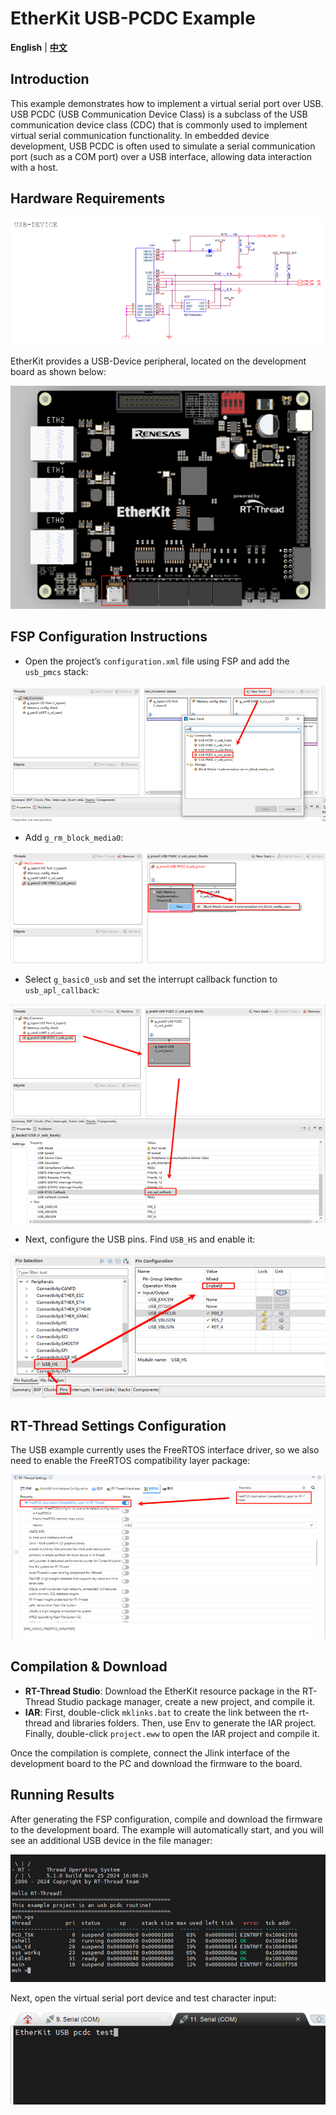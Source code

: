 # EtherKit USB-PCDC Example

**English** | [**中文**](./README_zh.md)

## Introduction

This example demonstrates how to implement a virtual serial port over USB. USB PCDC (USB Communication Device Class) is a subclass of the USB communication device class (CDC) that is commonly used to implement virtual serial communication functionality. In embedded device development, USB PCDC is often used to simulate a serial communication port (such as a COM port) over a USB interface, allowing data interaction with a host.

## Hardware Requirements

![image-20241126111451833](figures/image-20241126111451833.png)

EtherKit provides a USB-Device peripheral, located on the development board as shown below:

![image-20241126111503789](figures/image-20241126111503789.png)

## FSP Configuration Instructions

* Open the project’s `configuration.xml` file using FSP and add the `usb_pmcs` stack:

![image-20241126112205300](figures/image-20241126112205300.png)

* Add `g_rm_block_media0`:

![image-20241126111550254](figures/image-20241126111550254.png)

* Select `g_basic0_usb` and set the interrupt callback function to `usb_apl_callback`:

![image-20241126112229660](figures/image-20241126112229660.png)

* Next, configure the USB pins. Find `USB_HS` and enable it:

![image-20241126111620891](figures/image-20241126111620891.png)

## RT-Thread Settings Configuration

The USB example currently uses the FreeRTOS interface driver, so we also need to enable the FreeRTOS compatibility layer package:

![image-20241126111643871](figures/image-20241126111643871.png)

## Compilation & Download

* **RT-Thread Studio**: Download the EtherKit resource package in the RT-Thread Studio package manager, create a new project, and compile it.
* **IAR**: First, double-click `mklinks.bat` to create the link between the rt-thread and libraries folders. Then, use Env to generate the IAR project. Finally, double-click `project.eww` to open the IAR project and compile it.

Once the compilation is complete, connect the Jlink interface of the development board to the PC and download the firmware to the board.

## Running Results

After generating the FSP configuration, compile and download the firmware to the development board. The example will automatically start, and you will see an additional USB device in the file manager:

![image-20241126112248530](figures/image-20241126112248530.png)

Next, open the virtual serial port device and test character input:

![image-20241126112301592](figures/image-20241126112301592.png)